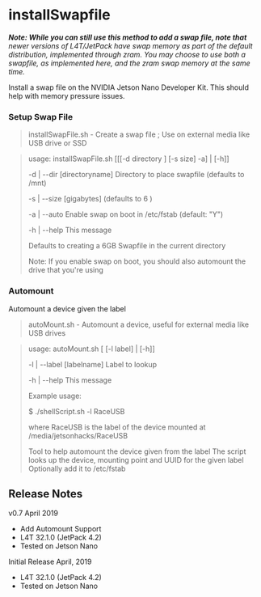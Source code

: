 # installSwapfile
<b><em>Note: While you can still use this method to add a swap file, note that </b>newer versions of L4T/JetPack have swap memory as part of the default distribution, implemented through zram. You may choose to use both a swapfile, as implemented here, and the zram swap memory at the same time.</em>

Install a swap file on the NVIDIA Jetson Nano Developer Kit. This should help with memory pressure issues.

### Setup Swap File
> installSwapFile.sh - Create a swap file ; Use on external media like USB drive or SSD

> usage: installSwapFile.sh [[[-d directory ] [-s size] -a] | [-h]]
>
> -d | --dir [directoryname]   Directory to place swapfile (defaults to /mnt)
>
> -s | --size [gigabytes] (defaults to 6 )
>
> -a | --auto  Enable swap on boot in /etc/fstab (default: "Y")
>
> -h | --help  This message
>
> Defaults to creating a 6GB Swapfile in the current directory
>
> Note: If you enable swap on boot, you should also automount the drive that you're using

### Automount
Automount a device given the label
> autoMount.sh - Automount a device, useful for external media like USB drives

> usage: autoMount.sh [ [-l label] | [-h]]
>
> -l | --label  [labelname]   Label to lookup
>
> -h | --help  This message
>
> Example usage:
>
> $ ./shellScript.sh -l RaceUSB
>
> where RaceUSB is the label of the device mounted at /media/jetsonhacks/RaceUSB
>
> Tool to help automount the device given from the label
> The script looks up the device, mounting point and UUID for the given label
> Optionally add it to /etc/fstab

<h2>Release Notes</h2>

v0.7 April 2019
* Add Automount Support
* L4T 32.1.0 (JetPack 4.2)
* Tested on Jetson Nano

Initial Release April, 2019
* L4T 32.1.0 (JetPack 4.2)
* Tested on Jetson Nano

